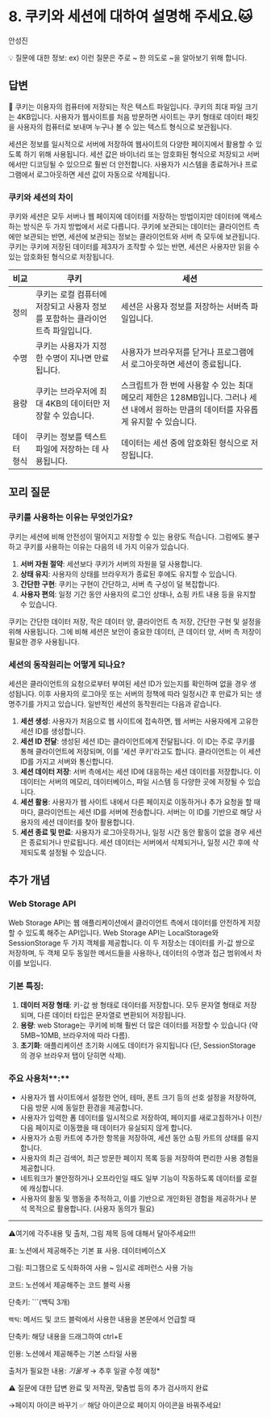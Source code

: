 # 8. 쿠키와 세션에 대하여 설명해 주세요.🐱

안성진

💡 질문에 대한 정보: ex) 이런 질문은 주로 ~ 한 의도로 ~을 알아보기 위해 합니다.

## 답변

<aside>
📌 쿠키는 이용자의 컴퓨터에 저장되는 작은 텍스트 파일입니다. 쿠키의 최대 파일 크기는 4KB입니다. 사용자가 웹사이트를 처음 방문하면 사이트는 쿠키 형태로 데이터 패킷을 사용자의 컴퓨터로 보내며 누구나 볼 수 있는 텍스트 형식으로 보관됩니다.

세션은 정보를 일시적으로 서버에 저장하여 웹사이트의 다양한 페이지에서 활용할 수 있도록 하기 위해 사용됩니다. 세션 값은 바이너리 또는 암호화된 형식으로 저장되고 서버에서만 디코딩될 수 있으므로 훨씬 더 안전합니다. 사용자가 시스템을 종료하거나 프로그램에서 로그아웃하면 세션 값이 자동으로 삭제됩니다.

</aside>

### 쿠키와 세션의 차이

쿠키와 세션은 모두 서버나 웹 페이지에 데이터를 저장하는 방법이지만 데이터에 액세스하는 방식은 두 가지 방법에서 서로 다릅니다. 쿠키에 보관되는 데이터는 클라이언트 측에만 보관되는 반면, 세션에 보관되는 정보는 클라이언트와 서버 측 모두에 보관됩니다. 쿠키는 쿠키에 저장된 데이터를 제3자가 조작할 수 있는 반면, 세션은 사용자만 읽을 수 있는 암호화된 형식으로 저장됩니다.

| 비교 | 쿠키 | 세션 |
| --- | --- | --- |
| 정의 | 쿠키는 로컬 컴퓨터에 저장되고 사용자 정보를 포함하는 클라이언트측 파일입니다. | 세션은 사용자 정보를 저장하는 서버측 파일입니다. |
| 수명 | 쿠키는 사용자가 지정한 수명이 지나면 만료됩니다. | 사용자가 브라우저를 닫거나 프로그램에서 로그아웃하면 세션이 종료됩니다. |
| 용량 | 쿠키는 브라우저에 최대 4KB의 데이터만 저장할 수 있습니다. | 스크립트가 한 번에 사용할 수 있는 최대 메모리 제한은 128MB입니다. 그러나 세션 내에서 원하는 만큼의 데이터를 자유롭게 유지할 수 있습니다. |
| 데이터 형식 | 쿠키는 정보를 텍스트 파일에 저장하는 데 사용됩니다. | 데이터는 세션 중에 암호화된 형식으로 저장됩니다. |

## **꼬리 질문**

### 쿠키를 사용하는 이유는 무엇인가요?

쿠키는 세션에 비해 안전성이 떨어지고 저장할 수 있는 용량도 적습니다. 그럼에도 불구하고 쿠키를 사용하는 이유는 다음의 네 가지 이유가 있습니다.

1. **서버 자원 절약**: 세션보다 쿠키가 서버의 자원을 덜 사용합니다.
2. **상태 유지**: 사용자의 상태를 브라우저가 종료된 후에도 유지할 수 있습니다.
3. **간단한 구현**: 쿠키는 구현이 간단하고, 서버 측 구성이 덜 복잡합니다.
4. **사용자 편의**: 일정 기간 동안 사용자의 로그인 상태나, 쇼핑 카트 내용 등을 유지할 수 있습니다.

쿠키는 간단한 데이터 저장, 작은 데이터 양, 클라이언트 측 저장, 간단한 구현 및 설정을 위해 사용됩니다. 그에 비해 세션은 보안이 중요한 데이터, 큰 데이터 양, 서버 측 저장이 필요한 경우 사용됩니다.

### 세션의 동작원리는 어떻게 되나요?

세션은 클라이언트의 요청으로부터 부여된 세션 ID가 있는지를 확인하며 없을 경우 생성됩니다. 이후 사용자의 로그아웃 또는 서버의 정책에 따라 일정시간 후 만료가 되는 생명주기를 가지고 있습니다. 일반적인 세션의 동작원리는 다음과 같습니다.

1. **세션 생성**: 사용자가 처음으로 웹 사이트에 접속하면, 웹 서버는 사용자에게 고유한 세션 ID를 생성합니다.
2. **세션 ID 전달**: 생성된 세션 ID는 클라이언트에게 전달됩니다. 이 ID는 주로 쿠키를 통해 클라이언트에 저장되며, 이를 '세션 쿠키'라고도 합니다. 클라이언트는 이 세션 ID를 가지고 서버와 통신합니다.
3. **세션 데이터 저장**: 서버 측에서는 세션 ID에 대응하는 세션 데이터를 저장합니다. 이 데이터는 서버의 메모리, 데이터베이스, 파일 시스템 등 다양한 곳에 저장될 수 있습니다.
4. **세션 활용**: 사용자가 웹 사이트 내에서 다른 페이지로 이동하거나 추가 요청을 할 때마다, 클라이언트는 세션 ID를 서버에 전송합니다. 서버는 이 ID를 기반으로 해당 사용자의 세션 데이터를 찾아 활용합니다.
5. **세션 종료 및 만료**: 사용자가 로그아웃하거나, 일정 시간 동안 활동이 없을 경우 세션은 종료되거나 만료됩니다. 세션 데이터는 서버에서 삭제되거나, 일정 시간 후에 삭제되도록 설정될 수 있습니다.

## 추가 개념

### Web Storage API

Web Storage API는 웹 애플리케이션에서 클라이언트 측에서 데이터를 안전하게 저장할 수 있도록 해주는 API입니다. Web Storage API는 LocalStorage와 SessionStorage 두 가지 객체를 제공합니다. 이 두 저장소는 데이터를 키-값 쌍으로 저장하며, 두 객체 모두 동일한 메서드들을 사용하나, 데이터의 수명과 접근 범위에서 차이를 보입니다.

### **기본 특징:**

1. **데이터 저장 형태**: 키-값 쌍 형태로 데이터를 저장합니다. 모두 문자열 형태로 저장되며, 다른 데이터 타입은 문자열로 변환되어 저장됩니다.
2. **용량**: web Storage는 쿠키에 비해 훨씬 더 많은 데이터를 저장할 수 있습니다 (약 5MB~10MB, 브라우저에 따라 다름).
3. **초기화**: 애플리케이션 초기화 시에도 데이터가 유지됩니다 (단, SessionStorage 의 경우 브라우저 탭이 닫히면 삭제).

### 주요 사용처**:**

- 사용자가 웹 사이트에서 설정한 언어, 테마, 폰트 크기 등의 선호 설정을 저장하여, 다음 방문 시에 동일한 환경을 제공합니다.
- 사용자가 입력한 폼 데이터를 일시적으로 저장하여, 페이지를 새로고침하거나 이전/다음 페이지로 이동했을 때 데이터가 유실되지 않게 합니다.
- 사용자가 쇼핑 카트에 추가한 항목을 저장하여, 세션 동안 쇼핑 카트의 상태를 유지합니다.
- 사용자의 최근 검색어, 최근 방문한 페이지 목록 등을 저장하여 편리한 사용 경험을 제공합니다.
- 네트워크가 불안정하거나 오프라인일 때도 일부 기능이 작동하도록 데이터를 로컬에 캐싱합니다.
- 사용자의 활동 및 행동을 추적하고, 이를 기반으로 개인화된 경험을 제공하거나 분석 목적으로 활용합니다. (사용자 동의가 필요)

---

⚠️여기에 각주내용 및 출처, 그림 제목 등에 대해서 달아주세요!!!

표: 노션에서 제공해주는 기본 표 사용. 데이터베이스X

그림: 피그잼으로 도식화하여 사용 ~ 임시로 레퍼런스 사용 가능

코드: 노션에서 제공해주는 코드 블럭 사용 

단축키: ```(백틱 3개)

`백틱`: 메서드 및 코드 블럭에서 사용한 내용을 본문에서 언급할 때 

단축키: 해당 내용을 드래그하여 ctrl+E

인용: 노션에서 제공해주는 기본 스타일 사용

출처가 필요한 내용: *기울게* → 추후 일괄 수정 예정*

⚠️ 질문에 대한 답변 완료 및 저작권, 맞춤법 등의 추가 검사까지 완료

→페이지 아이콘 바꾸기 ✅ 해당 아이콘으로 페이지 아이콘을 바꿔주세요!